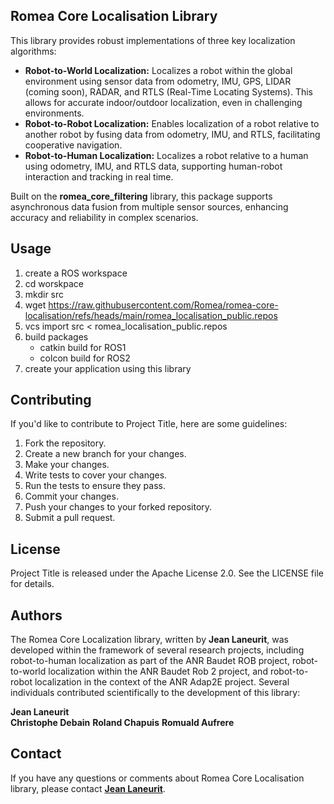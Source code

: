 ## Romea Core Localisation Library

This library provides robust implementations of three key localization algorithms:

- **Robot-to-World Localization:**
  Localizes a robot within the global environment using sensor data from odometry, IMU, GPS, LIDAR (coming soon), RADAR, and RTLS (Real-Time Locating Systems). This allows for accurate indoor/outdoor localization, even in challenging environments.
- **Robot-to-Robot Localization:**
  Enables localization of a robot relative to another robot by fusing data from odometry, IMU, and RTLS, facilitating cooperative navigation.
- **Robot-to-Human Localization:**
  Localizes a robot relative to a human using odometry, IMU, and RTLS data, supporting human-robot interaction and tracking in real time.

Built on the **romea_core_filtering** library, this package supports asynchronous data fusion from multiple sensor sources, enhancing accuracy and reliability in complex scenarios.

## **Usage**

1. create a ROS workspace
2. cd worskpace
3. mkdir src
4. wget https://raw.githubusercontent.com/Romea/romea-core-localisation/refs/heads/main/romea_localisation_public.repos
5. vcs import src < romea_localisation_public.repos
6. build packages
   - catkin build for ROS1
   - colcon build for ROS2
7. create your application using this library

## **Contributing**

If you'd like to contribute to Project Title, here are some guidelines:

1. Fork the repository.
2. Create a new branch for your changes.
3. Make your changes.
4. Write tests to cover your changes.
5. Run the tests to ensure they pass.
6. Commit your changes.
7. Push your changes to your forked repository.
8. Submit a pull request.

## **License**

Project Title is released under the Apache License 2.0. See the LICENSE file for details.

## **Authors**

The Romea Core Localization library, written by **Jean Laneurit**, was developed within the framework of several research projects, including robot-to-human localization as part of the ANR Baudet ROB project, robot-to-world localization within the ANR Baudet Rob 2 project, and robot-to-robot localization in the context of the ANR Adap2E project. Several individuals contributed scientifically to the development of this library:

**Jean Laneurit**  
**Christophe Debain**
**Roland Chapuis**
**Romuald Aufrere**

## **Contact**

If you have any questions or comments about Romea Core Localisation library, please contact **[Jean Laneurit](mailto:jean.laneurit@inrae.fr)**.